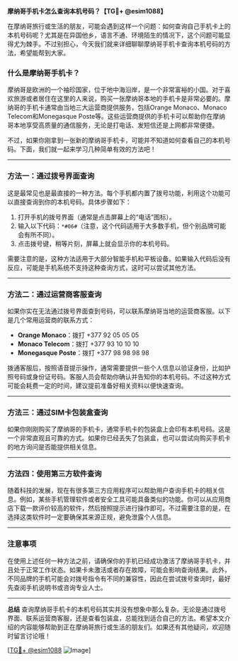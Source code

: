 **摩纳哥手机卡怎么查询本机号码？【TG💪+ @esim1088】**

在摩纳哥旅行或生活的朋友，可能会遇到这样一个问题：如何查询自己手机卡上的本机号码呢？尤其是在异国他乡，语言不通、环境陌生的情况下，这个问题可能显得尤为棘手。不过别担心，今天我们就来详细聊聊摩纳哥手机卡查询本机号码的方法，希望能帮到大家。

### **什么是摩纳哥手机卡？**
摩纳哥是欧洲的一个袖珍国家，位于地中海沿岸，是一个非常富裕的小国。对于喜欢旅游或者居住在这里的人来说，购买一张摩纳哥本地的手机卡是非常必要的。摩纳哥的手机卡通常由当地三大运营商提供服务，包括Orange Monaco、Monaco Telecom和Monegasque Poste等。这些运营商提供的手机卡可以帮助你在摩纳哥本地享受高质量的通信服务，无论是打电话、发短信还是上网都非常便捷。

不过，如果你刚拿到一张新的摩纳哥手机卡，可能并不知道如何查看自己的本机号码。下面，我们就一起来学习几种简单有效的方法吧！

---

### **方法一：通过拨号界面查询**
这是最常见也是最直接的一种方法。每个手机都内置了拨号功能，利用这个功能可以直接查询到你的本机号码。具体步骤如下：

1. 打开手机的拨号界面（通常是点击屏幕上的“电话”图标）。
2. 输入以下代码：`*#06#`（注意，这个代码适用于大多数手机，但个别品牌可能会有所不同）。
3. 点击拨号键，稍等片刻，屏幕上就会显示你的本机号码。

需要注意的是，这种方法适用于大部分智能手机和平板设备。如果输入代码后没有反应，可能是手机系统不支持这种查询方式，这时可以尝试其他方法。

---

### **方法二：通过运营商客服查询**
如果你实在无法通过拨号界面查到号码，可以联系摩纳哥当地的运营商客服。以下是几个常用运营商的联系方式：

- **Orange Monaco**：拨打 +377 92 05 05 05
- **Monaco Telecom**：拨打 +377 93 10 10 10
- **Monegasque Poste**：拨打 +377 98 98 98 98

拨通客服后，按照语音提示操作，通常需要提供一些个人信息以验证身份，比如护照号码或身份证号码。客服人员会帮助你确认并告知你的本机号码。不过这种方式可能会耗费一定的时间，建议提前准备好相关资料以便快速查询。

---

### **方法三：通过SIM卡包装盒查询**
如果你刚刚购买了摩纳哥的手机卡，通常手机卡的包装盒上会印有本机号码。这是一个非常直观且可靠的方式。如果你已经丢失了包装盒，也可以尝试向购买手机卡的地方询问是否能提供相关信息。

---

### **方法四：使用第三方软件查询**
随着科技的发展，现在有很多第三方应用程序可以帮助用户查询手机卡的相关信息。例如，某些手机管理软件或者安全工具可能具备类似的功能。你可以从应用商店下载一款评价较高的软件，然后按照提示进行操作即可。不过需要注意的是，在选择这类软件时一定要确保其来源正规，避免泄露个人信息。

---

### **注意事项**
在使用上述任何一种方法之前，请确保你的手机已经成功激活了摩纳哥手机卡，并且处于正常工作状态。如果卡未激活或者存在故障，可能会影响查询结果。此外，不同品牌的手机可能会对拨号指令有不同的兼容性，因此在尝试拨号查询时，最好先查阅手机说明书或咨询专业人士。

---

**总结**
查询摩纳哥手机卡的本机号码其实并没有想象中那么复杂。无论是通过拨号界面、联系运营商客服，还是查看包装盒，总能找到适合自己的方法。希望本文介绍的内容能够帮助到正在摩纳哥旅行或生活的朋友们。如果还有其他疑问，欢迎随时留言讨论哦！

[[TG💪+ @esim1088](https://t.me/s/esim1088) ![Image](https://i.postimg.cc/4NQfJmqS/Snipaste-2025-05-13-00-14-12.png)]